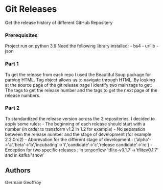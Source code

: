 # Git Releases

Get the release history of different GitHub Repositery


### Prerequisites

  Project run on python 3.6
  Need the following library installed:
    - bs4
    - urllib
    - json
  

### Part 1
  To get the release from each repo I used the Beautiful Soup package for parsing HTML.
  Tag object allows us to navigate through HTML.
  By looking at the source page of the git release page I identify two main tags to get:
  The tags to get the release number and the tags to get the next page of the release numbers.
 
  
### Part 2
  To standardized the release version across the 3 repositeries, I decided to apply some rules:
    - The beginning of each release should start with a number (in order to transform  v1.2 in 1.2 for example)
    - No separation between the release number and the stage of development (for example 2.2.0rc2)
    - Abbrevation for the different stage of development : ('alpha'->'a','beta'->'b','incubating'->'i','candidate'->'c','release    candidate'->'rc')
    - Exception for two specific releases : in tensorflow 'tflite-v0.1.7'->'tflitev0.1.7' and in kafka 'show'
## Authors

Germain Geoffroy
